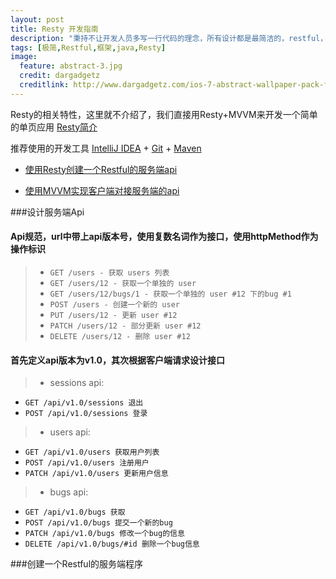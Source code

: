 ```yaml
---
layout: post
title: Resty 开发指南
description: "秉持不让开发人员多写一行代码的理念，所有设计都是最简洁的，restful，最轻便，最精简，入门低的框架Resty."
tags: [极简,Restful,框架,java,Resty]
image:
  feature: abstract-3.jpg
  credit: dargadgetz
  creditlink: http://www.dargadgetz.com/ios-7-abstract-wallpaper-pack-for-iphone-5-and-ipod-touch-retina/
---
```


Resty的相关特性，这里就不介绍了，我们直接用Resty+MVVM来开发一个简单的单页应用 [Resty简介](http://resty.dreampie.cn)

推荐使用的开发工具 [IntelliJ IDEA](http://www.jetbrains.com/idea/download/) + [Git](http://www.git-scm.com/downloads) + [Maven](http://maven.apache.org/download.cgi)


* [使用Resty创建一个Restful的服务端api](#server)

* [使用MVVM实现客户端对接服务端的api](#client)

<span id="server"></span>

###设计服务端Api

#### Api规范，url中带上api版本号，使用复数名词作为接口，使用httpMethod作为操作标识

 > * ```GET /users - 获取 users 列表```
 > * ```GET /users/12 - 获取一个单独的 user```
 > * ```GET /users/12/bugs/1 - 获取一个单独的 user #12 下的bug #1```
 > * ```POST /users - 创建一个新的 user```
 > * ```PUT /users/12 - 更新 user #12```
 > * ```PATCH /users/12 - 部分更新 user #12```
 > * ```DELETE /users/12 - 删除 user #12```

#### 首先定义api版本为v1.0，其次根据客户端请求设计接口

> * sessions api:
  * ```GET /api/v1.0/sessions 退出```
  * ```POST /api/v1.0/sessions 登录```

> * users api:
  * ```GET /api/v1.0/users 获取用户列表```
  * ```POST /api/v1.0/users 注册用户```
  * ```PATCH /api/v1.0/users 更新用户信息```

> * bugs api:
  * ```GET /api/v1.0/bugs 获取```
  * ```POST /api/v1.0/bugs 提交一个新的bug```
  * ```PATCH /api/v1.0/bugs 修改一个bug的信息```
  * ```DELETE /api/v1.0/bugs/#id 删除一个bug信息```

###创建一个Restful的服务端程序



<span id="client"></span>



